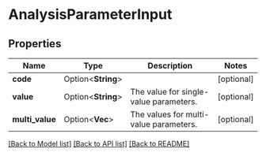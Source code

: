 # AnalysisParameterInput

## Properties

Name | Type | Description | Notes
------------ | ------------- | ------------- | -------------
**code** | Option<**String**> |  | [optional]
**value** | Option<**String**> | The value for single-value parameters. | [optional]
**multi_value** | Option<**Vec<String>**> | The values for multi-value parameters. | [optional]

[[Back to Model list]](../README.md#documentation-for-models) [[Back to API list]](../README.md#documentation-for-api-endpoints) [[Back to README]](../README.md)


